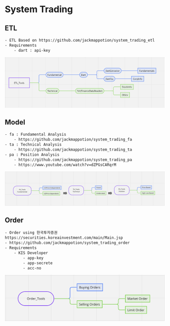 # System Trading

## ETL
    - ETL Based on https://github.com/jackmappotion/system_trading_etl
    - Requirements
        - dart : api-key

![image](./README_ASSETS/etl_bp.png)

## Model
    - fa : Fundamental Analysis
        - https://github.com/jackmappotion/system_trading_fa
    - ta : Technical Analysis
        - https://github.com/jackmappotion/system_trading_ta
    - pa : Position Analysis
        - https://github.com/jackmappotion/system_trading_pa
        - https://www.youtube.com/watch?v=dZPGsCARqrM

![image](./README_ASSETS/model_bp.png)


## Order
    - Order using 한국투자증권 https://securities.koreainvestment.com/main/Main.jsp
    - https://github.com/jackmappotion/system_trading_order
    - Requirements
        - KIS Developer
            - app-key
            - app-secrete
            - acc-no
![image](./README_ASSETS/order_bp.png)